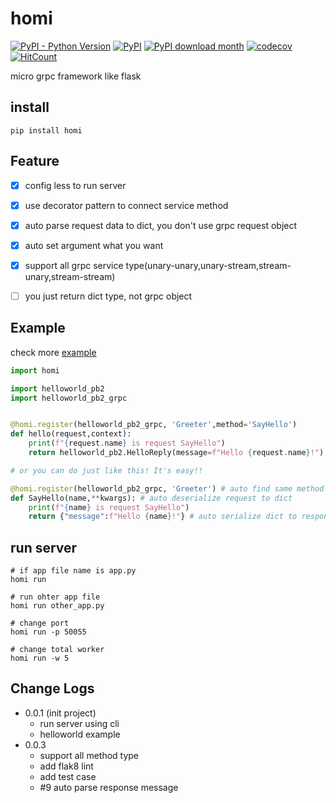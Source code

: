# homi
[![PyPI - Python Version](https://img.shields.io/pypi/pyversions/homi?style=flat-square)](https://pypi.org/project/homi)
[![PyPI](https://img.shields.io/pypi/v/homi?style=flat-square)](https://pypi.org/project/homi)
[![PyPI download month](https://img.shields.io/pypi/dm/homi?style=flat-square)](https://pypi.org/project/homi)
[![codecov](https://codecov.io/gh/spaceone-dev/homi/branch/master/graph/badge.svg)](https://codecov.io/gh/spaceone-dev/homi)
[![HitCount](http://hits.dwyl.com/spaceone-dev/homi.svg)](http://hits.dwyl.com/spaceone-dev/homi)

micro grpc framework like flask

## install
```shell script
pip install homi
```

## Feature
- [x] config less to run server
- [x] use decorator pattern to connect service method
- [x] auto parse request data to dict, you don't use grpc request object
- [x] auto set argument what you want
- [x] support all grpc service type(unary-unary,unary-stream,stream-unary,stream-stream)
- [ ] you just return dict type, not grpc object


## Example
check more [example](https://github.com/spaceone-dev/homi/tree/master/example)

```python
import homi

import helloworld_pb2
import helloworld_pb2_grpc


@homi.register(helloworld_pb2_grpc, 'Greeter',method='SayHello')
def hello(request,context):
    print(f"{request.name} is request SayHello")
    return helloworld_pb2.HelloReply(message=f"Hello {request.name}!")

# or you can do just like this! It's easy!!

@homi.register(helloworld_pb2_grpc, 'Greeter') # auto find same method name
def SayHello(name,**kwargs): # auto deserialize request to dict
    print(f"{name} is request SayHello")
    return {"message":f"Hello {name}!"} # auto serialize dict to response

```

## run server
```shell script
# if app file name is app.py
homi run

# run ohter app file
homi run other_app.py

# change port
homi run -p 50055

# change total worker
homi run -w 5
```

## Change Logs
- 0.0.1 (init project)
    - run server using cli
    - helloworld example
- 0.0.3
    - support all method type
    - add flak8 lint
    - add test case
    - \#9 auto parse response message
  

